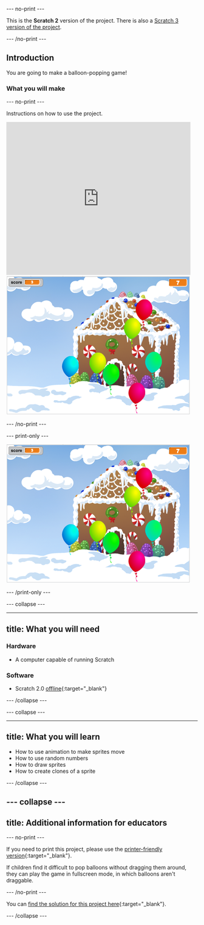 --- no-print ---

This is the **Scratch 2** version of the project. There is also a [Scratch 3 version of the project](https://projects.raspberrypi.org/en/projects/balloons).

--- /no-print ---

## Introduction

You are going to make a balloon-popping game!


### What you will make

--- no-print ---

Instructions on how to use the project.

<div class="scratch-preview">
  <iframe allowtransparency="true" width="485" height="402" src="https://scratch.mit.edu/projects/embed/26745384/?autostart=false" frameborder="0" scrolling="no"></iframe>
  <img src="images/balloons-final.png">
</div>

--- /no-print ---

--- print-only ---

![complete project](images/balloons-final.png)

--- /print-only ---

--- collapse ---

---
title: What you will need
---

### Hardware

+ A computer capable of running Scratch

### Software

+ Scratch 2.0 [offline](http://rpf.io/scratchoff){:target="_blank"}

--- /collapse ---

--- collapse ---

---
title: What you will learn
---

- How to use animation to make sprites move
- How to use random numbers
- How to draw sprites
- How to create clones of a sprite

--- /collapse ---

--- collapse ---
---
title: Additional information for educators
---

--- no-print ---

If you need to print this project, please use the [printer-friendly version](https://projects.raspberrypi.org/en/projects/balloons-scratch2/print){:target="_blank"}.

If children find it difficult to pop balloons without dragging them around, they can play the game in fullscreen mode, in which balloons aren't draggable.

--- /no-print ---

You can [find the solution for this project here](http://rpf.io/p/en/balloons-scratch2-get){:target="_blank"}.

--- /collapse ---
